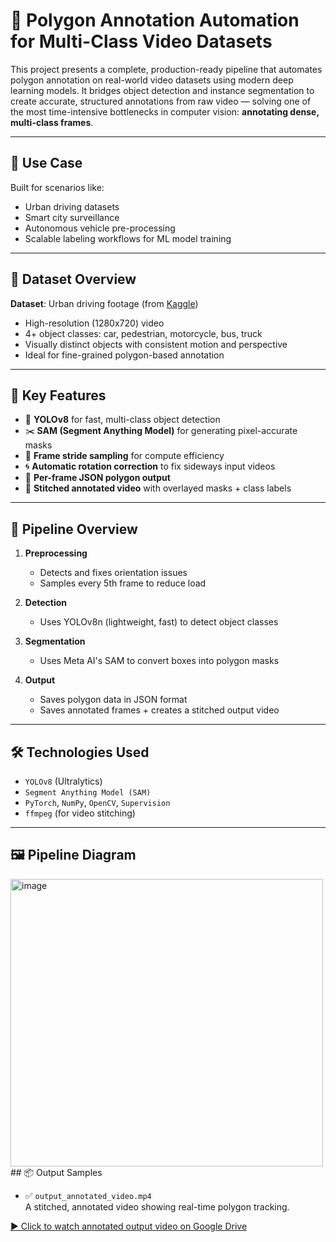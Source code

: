 # 🧠 Polygon Annotation Automation for Multi-Class Video Datasets

This project presents a complete, production-ready pipeline that automates polygon annotation on real-world video datasets using modern deep learning models. It bridges object detection and instance segmentation to create accurate, structured annotations from raw video — solving one of the most time-intensive bottlenecks in computer vision: **annotating dense, multi-class frames**.

---

## 🚗 Use Case

Built for scenarios like:
- Urban driving datasets
- Smart city surveillance
- Autonomous vehicle pre-processing
- Scalable labeling workflows for ML model training

---

## 📂 Dataset Overview

**Dataset**: Urban driving footage (from [Kaggle](https://www.kaggle.com/datasets/robikscube/driving-video-with-object-tracking))  
- High-resolution (1280x720) video  
- 4+ object classes: car, pedestrian, motorcycle, bus, truck  
- Visually distinct objects with consistent motion and perspective  
- Ideal for fine-grained polygon-based annotation

---

## 🎯 Key Features

- 🎯 **YOLOv8** for fast, multi-class object detection
- ✂️ **SAM (Segment Anything Model)** for generating pixel-accurate masks
- 🔁 **Frame stride sampling** for compute efficiency
- 🌀 **Automatic rotation correction** to fix sideways input videos
- 📄 **Per-frame JSON polygon output**
- 🎥 **Stitched annotated video** with overlayed masks + class labels

---

## 🧠 Pipeline Overview

1. **Preprocessing**
   - Detects and fixes orientation issues
   - Samples every 5th frame to reduce load

2. **Detection**
   - Uses YOLOv8n (lightweight, fast) to detect object classes

3. **Segmentation**
   - Uses Meta AI's SAM to convert boxes into polygon masks

4. **Output**
   - Saves polygon data in JSON format
   - Saves annotated frames + creates a stitched output video

---

## 🛠️ Technologies Used

- `YOLOv8` (Ultralytics)
- `Segment Anything Model (SAM)`
- `PyTorch`, `NumPy`, `OpenCV`, `Supervision`
- `ffmpeg` (for video stitching)

---


## 🖼 Pipeline Diagram  
<img width="500" height="460" alt="image" src="https://github.com/user-attachments/assets/c9e76e0e-396c-4f28-8e7c-04c1a6688fd5" />    
## 📦 Output Samples

- ✅ `output_annotated_video.mp4`  
  A stitched, annotated video showing real-time polygon tracking.  

[▶️ Click to watch annotated output video on Google Drive](https://drive.google.com/file/d/1hKKO44qK-TR8NXGtdXRoL6c1C1ONvR7V/view?usp=drive_link)



